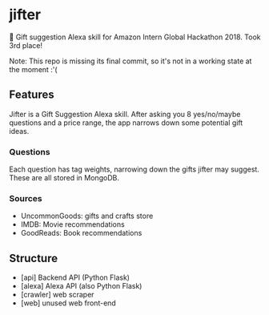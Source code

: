 # jifter
🎁 Gift suggestion Alexa skill for Amazon Intern Global Hackathon 2018. Took 3rd place!

Note: This repo is missing its final commit, so it's not in a working state at the moment :'(

## Features
Jifter is a Gift Suggestion Alexa skill. After asking you 8 yes/no/maybe questions and a price range, the app narrows down some potential gift ideas.

### Questions
Each question has tag weights, narrowing down the gifts jifter may suggest. These are all stored in MongoDB.

### Sources
- UncommonGoods: gifts and crafts store
- IMDB: Movie recommendations
- GoodReads: Book recommendations

## Structure
- [api] Backend API (Python Flask)
- [alexa] Alexa API (also Python Flask)
- [crawler] web scraper 
- [web] unused web front-end

